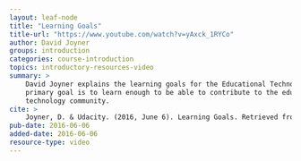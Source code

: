 ```yaml
---
layout: leaf-node
title: "Learning Goals"
title-url: "https://www.youtube.com/watch?v=yAxck_1RYCo"
author: David Joyner
groups: introduction
categories: course-introduction
topics: introductory-resources-video
summary: >
    David Joyner explains the learning goals for the Educational Technology course.  The
    primary goal is to learn enough to be able to contribute to the educational
    technology community.
cite: >
    Joyner, D. & Udacity. (2016, June 6). Learning Goals. Retrieved from https://www.youtube.com/watch?v=mkYEVWZ6tYI
pub-date: 2016-06-06
added-date: 2016-06-06
resource-type: video
---
```

